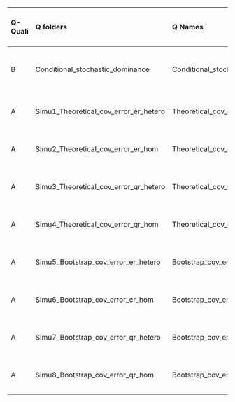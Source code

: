|Q-Quali |Q folders                             |Q Names                          |Descriptions stats           |Keywords stats           |Meta Info data fields |PDF files                                |
|:-------|:-------------------------------------|:--------------------------------|:----------------------------|:------------------------|:---------------------|:----------------------------------------|
|B       |Conditional_stochastic_dominance      |Conditional_stochastic_dominance |13 word(s), 68 Character(s)  |5: 5 (standard), 0 (new) |q, p, a, d, k, s, sa  |If PDF is a picture PNG or JPG required! |
|A       |Simu1_Theoretical_cov_error_er_hetero |Theoretical_cov_error_er_hetero  |32 word(s), 192 Character(s) |5: 5 (standard), 0 (new) |q, p, a, d, k, s, sa  |                                         |
|A       |Simu2_Theoretical_cov_error_er_hom    |Theoretical_cov_error_er_hom     |32 word(s), 190 Character(s) |6: 6 (standard), 0 (new) |q, p, a, d, k, s, sa  |                                         |
|A       |Simu3_Theoretical_cov_error_qr_hetero |Theoretical_cov_error_qr_hetero  |32 word(s), 191 Character(s) |6: 6 (standard), 0 (new) |q, p, a, d, k, s, sa  |                                         |
|A       |Simu4_Theoretical_cov_error_qr_hom    |Theoretical_cov_error_qr_hom     |32 word(s), 189 Character(s) |6: 6 (standard), 0 (new) |q, p, a, d, k, s, sa  |                                         |
|A       |Simu5_Bootstrap_cov_error_er_hetero   |Bootstrap_cov_error_er_hetero    |32 word(s), 190 Character(s) |7: 7 (standard), 0 (new) |q, p, a, d, k, s, sa  |                                         |
|A       |Simu6_Bootstrap_cov_error_er_hom      |Bootstrap_cov_error_er_hom       |32 word(s), 188 Character(s) |7: 7 (standard), 0 (new) |q, p, a, d, k, s, sa  |                                         |
|A       |Simu7_Bootstrap_cov_error_qr_hetero   |Bootstrap_cov_error_qr_hetero    |32 word(s), 189 Character(s) |7: 7 (standard), 0 (new) |q, p, a, d, k, s, sa  |                                         |
|A       |Simu8_Bootstrap_cov_error_qr_hom      |Bootstrap_cov_error_qr_hom       |32 word(s), 187 Character(s) |7: 7 (standard), 0 (new) |q, p, a, d, k, s, sa  |                                         |
